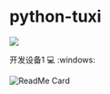 # python-tuxi


![](https://github-readme-stats.vercel.app/api?username=pealjing)

开发设备1
:computer:
:windows:

![ReadMe Card](https://github-readme-stats.vercel.app/api/pin/?username=pealjing&repo=python-tuxi)
